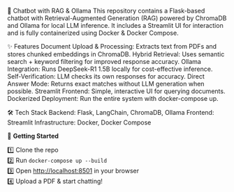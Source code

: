 🚀 Chatbot with RAG & Ollama
This repository contains a Flask-based chatbot with Retrieval-Augmented Generation (RAG) powered by ChromaDB and Ollama for local LLM inference. It includes a Streamlit UI for interaction and is fully containerized using Docker & Docker Compose.

✨ Features
Document Upload & Processing: Extracts text from PDFs and stores chunked embeddings in ChromaDB.
Hybrid Retrieval: Uses semantic search + keyword filtering for improved response accuracy.
Ollama Integration: Runs DeepSeek-R1 1.5B locally for cost-effective inference.
Self-Verification: LLM checks its own responses for accuracy.
Direct Answer Mode: Returns exact matches without LLM generation when possible.
Streamlit Frontend: Simple, interactive UI for querying documents.
Dockerized Deployment: Run the entire system with docker-compose up.

🛠 Tech Stack
Backend: Flask, LangChain, ChromaDB, Ollama
Frontend: Streamlit
Infrastructure: Docker, Docker Compose

🚀 **Getting Started**

1️⃣ Clone the repo  
2️⃣ Run `docker-compose up --build`  
3️⃣ Open [http://localhost:8501](http://localhost:8501) in your browser  
4️⃣ Upload a PDF & start chatting!  